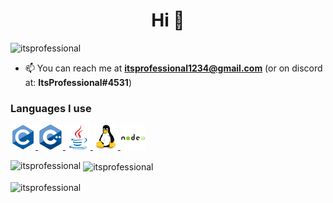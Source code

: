 <h1 align="center">Hi 👋</h1>

<p align="left"> <img src="https://komarev.com/ghpvc/?username=itsprofessional&label=Profile%20views&color=0e75b6&style=flat" alt="itsprofessional" /> </p>

<!--- 🔭 I’m currently working on [PLACEHOLDER](https://github.com/ItsProfessional/PLACEHOLDER)-->

<!---- 🌱 I’m currently learning **XXXXXXXXXXXX**-->

- 📫 You can reach me at **itsprofessional1234@gmail.com** (or on discord at: **ItsProfessional#4531**)

<h3 align="left">Languages I use</h3>
<p align="left">
  <a href="https://www.cprogramming.com/" target="_blank" rel="noreferrer">
    <img src="https://raw.githubusercontent.com/devicons/devicon/master/icons/c/c-original.svg" alt="c" width="40" height="40" />
  </a>
  <a href="https://www.w3schools.com/cpp/" target="_blank" rel="noreferrer">
    <img src="https://raw.githubusercontent.com/devicons/devicon/master/icons/cplusplus/cplusplus-original.svg" alt="cplusplus" width="40" height="40" />
  </a>
  <a href="https://www.java.com" target="_blank" rel="noreferrer">
    <img src="https://raw.githubusercontent.com/devicons/devicon/master/icons/java/java-original.svg" alt="java" width="40" height="40" />
  </a>
  <a href="https://www.linux.org/" target="_blank" rel="noreferrer">
    <img src="https://raw.githubusercontent.com/devicons/devicon/master/icons/linux/linux-original.svg" alt="linux" width="40" height="40" />
  </a>
  <a href="https://nodejs.org" target="_blank" rel="noreferrer">
    <img src="https://raw.githubusercontent.com/devicons/devicon/master/icons/nodejs/nodejs-original-wordmark.svg" alt="nodejs" width="40" height="40" />
  </a>
</p>

<p><img align="left" src="https://github-readme-stats.vercel.app/api/top-langs?username=itsprofessional&show_icons=true&locale=en&layout=compact" alt="itsprofessional" /></p>

<p>&nbsp;<img align="center" src="https://github-readme-stats.vercel.app/api?username=itsprofessional&show_icons=true&locale=en" alt="itsprofessional" /></p>

<p><img align="center" src="https://github-readme-streak-stats.herokuapp.com/?user=itsprofessional&" alt="itsprofessional" /></p>
